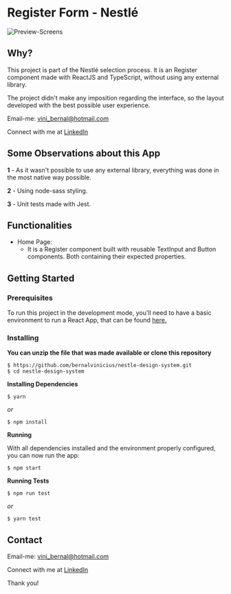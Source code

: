# Register Form - Nestlé

![Preview-Screens](https://i.imgur.com/FNahg6H.png)

## Why?

This project is part of the Nestlé selection process. It is an Register component made with ReactJS and TypeScript, without using any external library.

The project didn't make any imposition regarding the interface, so the layout developed with the best possible user experience.

Email-me: vini_bernal@hotmail.com

Connect with me at [LinkedIn](https://www.linkedin.com/in/vin%C3%ADcius-bernal-19254027/)

## Some Observations about this App

**1** - As it wasn't possible to use any external library, everything was done in the most native way possible.

**2** - Using node-sass styling.

**3** - Unit tests made with Jest.

## Functionalities

- Home Page:
  - It is a Register component built with reusable TextInput and Button components. Both containing their expected properties.

## Getting Started

### Prerequisites

To run this project in the development mode, you'll need to have a basic environment to run a React App, that can be found [here.](https://reactjs.org/docs/getting-started.html)

### Installing

**You can unzip the file that was made available or clone this repository**

```
$ https://github.com/bernalvinicius/nestle-design-system.git
$ cd nestle-design-system
```

**Installing Dependencies**

```
$ yarn
```

_or_

```
$ npm install
```

**Running**

With all dependencies installed and the environment properly configured, you can now run the app:

```
$ npm start
```

**Running Tests**

```
$ npm run test
```

_or_

```
$ yarn test
```

## Contact

Email-me: vini_bernal@hotmail.com

Connect with me at [LinkedIn](https://www.linkedin.com/in/vin%C3%ADcius-bernal-19254027/)

Thank you!
